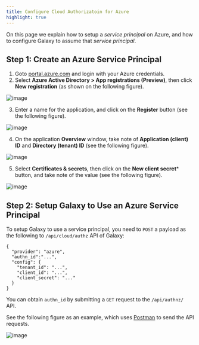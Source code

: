```yaml
---
title: Configure Cloud Authorizatoin for Azure
highlight: true
---
```


On this page we explain how to setup a *service principal* on Azure, and how to configure Galaxy to assume 
that *service principal*. 

## Step 1: Create an Azure Service Principal

1. Goto [portal.azure.com](portal.azure.com) and login with your Azure credentials. 
2. Select **Azure Active Directory > App registrations (Preview)**, then click **New registration** 
(as shown on the following figure).

  ![image](/src/authnz/cloud/azure/01.png)

3. Enter a name for the application, and click on the **Register** button (see the following figure).  

  ![image](/src/authnz/cloud/azure/02.png)

4. On the application **Overview** window, take note of **Application (client) ID** and **Directory (tenant) ID**
(see the following figure).

  ![image](/src/authnz/cloud/azure/03.png)

5. Select **Certificates & secrets**, then click on the **New client secret*** button, and take note of the value
(see the following figure).

  ![image](/src/authnz/cloud/azure/04.png)
  
## Step 2: Setup Galaxy to Use an Azure Service Principal

To setup Galaxy to use a service principal, you need to `POST` a payload as the following to 
`/api/cloud/authz` API of Galaxy: 

```
{
  "provider": "azure",
  "authn_id":"...",
  "config": {
  	"tenant_id": "...",
  	"client_id": "...",
  	"client_secret": "..."
  }
}
```

You can obtain `authn_id` by submitting a `GET` request to the `/api/authnz/` API. 

See the following figure as an example, which uses [Postman](https://www.getpostman.com) to send the API requests.

  ![image](/src/authnz/cloud/azure/05.png)